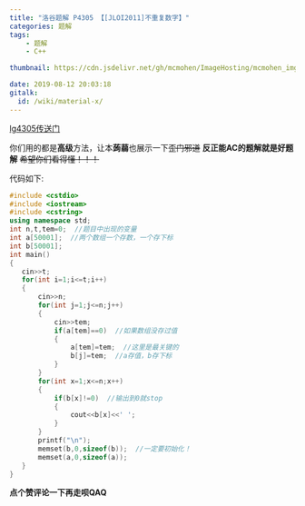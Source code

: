 ```yaml
---
title: "洛谷题解 P4305 【[JLOI2011]不重复数字】"
categories: 题解
tags: 
	- 题解
	- C++

thumbnail: https://cdn.jsdelivr.net/gh/mcmohen/ImageHosting/mcmohen_imgans.jpg

date: 2019-08-12 20:03:18
gitalk:
  id: /wiki/material-x/
---
```

[lg4305传送门](https://www.luogu.org/problem/P4305)

<!-- more -->

你们用的都是**高级**方法，让本**蒟蒻**也展示一下~~歪门邪道~~
 **反正能AC的题解就是好题解**
~~希望你们看得懂！！！~~

 代码如下:
 ```cpp
#include <cstdio>
#include <iostream>
#include <cstring>
using namespace std;
int n,t,tem=0;  //题目中出现的变量
int a[50001];  //两个数组一个存数，一个存下标
int b[50001];
int main()
{
    cin>>t;
    for(int i=1;i<=t;i++)
    {
        cin>>n;
        for(int j=1;j<=n;j++)
        {
            cin>>tem;
            if(a[tem]==0)  //如果数组没存过值
            {
                a[tem]=tem;  //这里是最关键的
                b[j]=tem;  //a存值，b存下标
            }
        }
        for(int x=1;x<=n;x++)
        {
            if(b[x]!=0)  //输出到0就stop
            {
                cout<<b[x]<<' ';
            }
        }
        printf("\n");
        memset(b,0,sizeof(b));  //一定要初始化！
        memset(a,0,sizeof(a));
    }
} 
 ```
**点个赞评论一下再走呗QAQ**